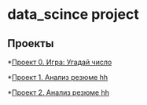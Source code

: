 # data_scince project

## Проекты

*[Проект 0. Игра: Угадай число](https://github.com/SemenPanin/data_scince/tree/main/project_0)

*[Проект 1. Анализ резюме hh](https://github.com/SemenPanin/data_scince/tree/main/Project_1)

*[Проект 2. Анализ резюме hh](https://github.com/SemenPanin/data_scince/tree/main/project_2)
